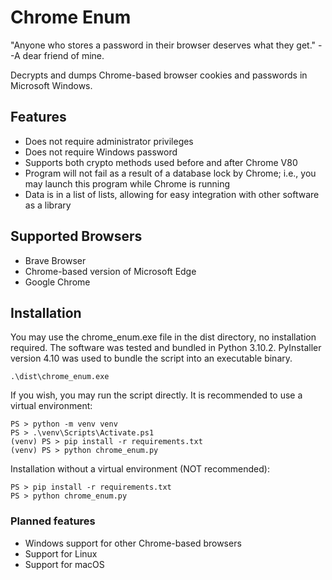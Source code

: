 # Chrome Enum
"Anyone who stores a password in their browser deserves what they get." --A dear friend of mine.

Decrypts and dumps Chrome-based browser cookies and passwords in Microsoft Windows.

## Features
* Does not require administrator privileges
* Does not require Windows password
* Supports both crypto methods used before and after Chrome V80
* Program will not fail as a result of a database lock by Chrome; i.e., you may launch this program while Chrome is running
* Data is in a list of lists, allowing for easy integration with other software as a library

## Supported Browsers
* Brave Browser
* Chrome-based version of Microsoft Edge
* Google Chrome

## Installation
You may use the chrome_enum.exe file in the dist directory, no installation required. The software was tested and bundled in Python 3.10.2. PyInstaller version 4.10 was used to bundle the script into an executable binary.
```
.\dist\chrome_enum.exe
```
If you wish, you may run the script directly. It is recommended to use a virtual environment:
```
PS > python -m venv venv
PS > .\venv\Scripts\Activate.ps1
(venv) PS > pip install -r requirements.txt
(venv) PS > python chrome_enum.py
```
Installation without a virtual environment (NOT recommended):
```
PS > pip install -r requirements.txt
PS > python chrome_enum.py
```
### Planned features
* Windows support for other Chrome-based browsers
* Support for Linux
* Support for macOS